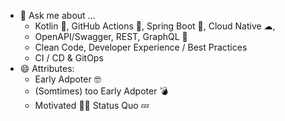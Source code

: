 
- 💬 Ask me about ...
  - Kotlin 🥳, GitHub Actions 🤖, Spring Boot 🍃, Cloud Native ☁,  
  - OpenAPI/Swagger, REST, GraphQL 🔌
  - Clean Code, Developer Experience / Best Practices 
  - CI / CD & GitOps
- 😄 Attributes:
  - Early Adpoter 🤓
  - (Somtimes) too Early Adpoter 💣
  - Motivated 💪🏻 Status Quo 💤

  
  
  
